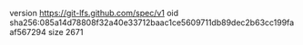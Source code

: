 version https://git-lfs.github.com/spec/v1
oid sha256:085a14d78808f32a40e33712baac1ce5609711db89dec2b63cc199faaf567294
size 2671
